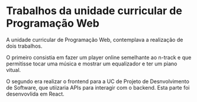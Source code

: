
# Trabalhos da unidade curricular de Programação Web

A unidade curricular de Programação Web, contemplava a realização de dois trabalhos.

O primeiro consistia em fazer um player online semelhante ao n-track e que permitisse tocar uma música e mostrar um equalizador e ter um piano vitual.

O segundo era realizar o frontend para a UC de Projeto de Desnvolvimento de Software, que utiizaria APIs para interagir com o backend. Esta parte foi desenvovlida em React.